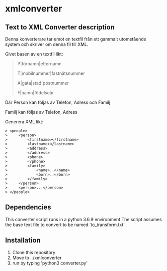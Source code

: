 # xmlconverter

## Text to XML Converter description

Denna konverterare tar emot en textfil från ett gammalt utomstående system och skriver om denna fil till XML.

Givet basen av en textfil likt:

> P|förnamn|efternamn
>
> T|mobilnummer|fastnätsnummer
>
> A|gata|stad|postnummer
>
> F|namn|födelseår

Där Person kan följas av Telefon, Adress och Familj<br>

Familj kan följas av Telefon, Adress

Generera XML likt:

```
> <people>
>     <person>
>         <firstname></firstname>
>         <lastname></lastname>
>         <address>
>         </address>
>         <phone>
>         </phone>
>         <family>
>             <name>..</name>
>             <born>..</born>
>         </family>
>     </person>
>     <person>...</person>
> </people>
```

## Dependencies

This converter script runs in a python 3.6.9 environment
The script assumes the base text file to convert to be named 'to_transform.txt'

## Installation

1. Clone this repository
2. Move to ../xmlconverter
3. run by typing 'python3 converter.py'
